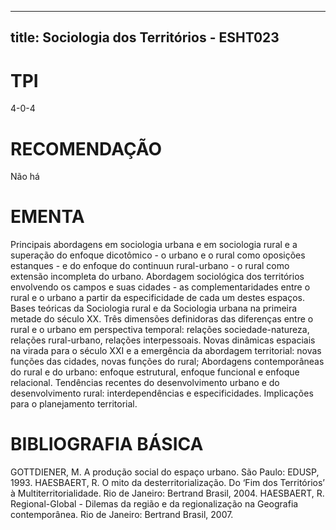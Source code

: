 
---
title: Sociologia dos Territórios - ESHT023 
---

# TPI

4-0-4

# RECOMENDAÇÃO

Não há

# EMENTA

Principais abordagens em sociologia urbana e em sociologia rural e a superação do enfoque dicotômico - o urbano e o rural como oposições estanques - e do enfoque do continuun rural-urbano - o rural como extensão incompleta do urbano. Abordagem sociológica dos territórios envolvendo os campos e suas cidades - as complementaridades entre o rural e o urbano a partir da especificidade de cada um destes espaços. Bases teóricas da Sociologia rural e da Sociologia urbana na primeira metade do século XX. Três dimensões definidoras das diferenças entre o rural e o urbano em perspectiva temporal: relações sociedade-natureza, relações rural-urbano, relações interpessoais. Novas dinâmicas espaciais na virada para o século XXI e a emergência da abordagem territorial: novas funções das cidades, novas funções do rural; Abordagens contemporâneas do rural e do urbano: enfoque estrutural, enfoque funcional e enfoque relacional. Tendências recentes do desenvolvimento urbano e do desenvolvimento rural: interdependências e especificidades. Implicações para o planejamento territorial.

# BIBLIOGRAFIA BÁSICA

GOTTDIENER, M. A produção social do espaço urbano. São Paulo: EDUSP, 1993.
HAESBAERT, R. O mito da desterritorialização. Do ‘Fim dos Territórios’ à Multiterritorialidade. Rio de Janeiro: Bertrand Brasil, 2004.
HAESBAERT, R. Regional-Global - Dilemas da região e da regionalização na Geografia contemporânea. Rio de Janeiro: Bertrand Brasil, 2007.
        
